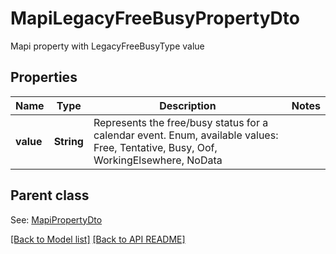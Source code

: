 # MapiLegacyFreeBusyPropertyDto

Mapi property with LegacyFreeBusyType value             

## Properties
Name | Type | Description | Notes
------------ | ------------- | ------------- | -------------
**value** | **String** | Represents the free/busy status for a calendar event. Enum, available values: Free, Tentative, Busy, Oof, WorkingElsewhere, NoData | 

## Parent class

See: [MapiPropertyDto](MapiPropertyDto.md)



[[Back to Model list]](Models.md) [[Back to API README]](README.md)
